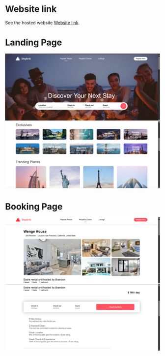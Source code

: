 # Website link
See the hosted website [Website link](https://staybnb-aishani.netlify.app/).

# Landing Page

![The home page](home1.png)
![The home page](home2.png)

# Booking Page

![The home page](booking1.png)
![The home page](booking2.png)